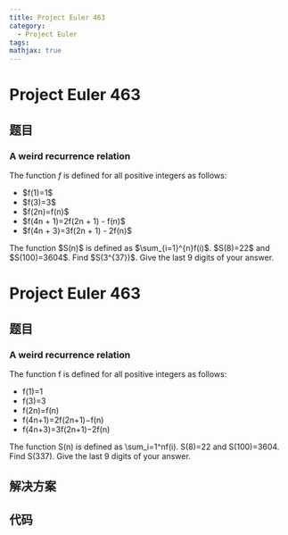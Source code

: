 ```yaml
---
title: Project Euler 463
category:
  - Project Euler
tags:
mathjax: true
---
```

<escape><!-- more --></escape>
    
# Project Euler 463
## 题目
### A weird recurrence relation



The function $f$ is defined for all positive integers as follows:
<ul><li>$f(1)=1$
</li><li>$f(3)=3$
</li><li>$f(2n)=f(n)$
</li><li>$f(4n + 1)=2f(2n + 1) - f(n)$
</li><li>$f(4n + 3)=3f(2n + 1) - 2f(n)$
</li>
</ul>The function $S(n)$ is defined as $\sum_{i=1}^{n}f(i)$.
$S(8)=22$ and $S(100)=3604$.
Find $S(3^{37})$. Give the last 9 digits of your answer.




# Project Euler 463
## 题目
### A weird recurrence relation

The function f is defined for all positive integers as follows:
<ul>
<li>f(1)=1</li>
<li>f(3)=3</li>
<li>f(2n)=f(n)</li>
<li>f(4n+1)=2f(2n+1)−f(n)</li>
<li>f(4n+3)=3f(2n+1)−2f(n)</li>
</ul>
The function S(n) is defined as \sum_i=1^nf(i).
S(8)=22 and S(100)=3604.
Find S(337). Give the last 9 digits of your answer.


## 解决方案


## 代码


